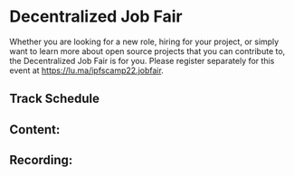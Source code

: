 
# Decentralized Job Fair
Whether you are looking for a new role, hiring for your project, or simply want to learn more about open source projects that you can contribute to, the Decentralized Job Fair is for you. Please register separately for this event at https://lu.ma/ipfscamp22.jobfair.

## Track Schedule

## Content:

## Recording: